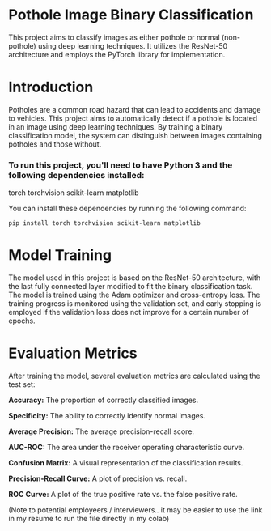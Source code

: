 # Pothole Image Binary Classification

This project aims to classify images as either pothole or normal (non-pothole) using deep learning techniques. It utilizes the ResNet-50 architecture and employs the PyTorch library for implementation.




# Introduction
Potholes are a common road hazard that can lead to accidents and damage to vehicles. This project aims to automatically detect if a pothole is located in an image using deep learning techniques. By training a binary classification model, the system can distinguish between images containing potholes and those without.






### To run this project, you'll need to have Python 3 and the following dependencies installed:

torch
torchvision
scikit-learn
matplotlib

You can install these dependencies by running the following command:

```pip install torch torchvision scikit-learn matplotlib```




# Model Training
The model used in this project is based on the ResNet-50 architecture, with the last fully connected layer modified to fit the binary classification task. The model is trained using the Adam optimizer and cross-entropy loss. The training progress is monitored using the validation set, and early stopping is employed if the validation loss does not improve for a certain number of epochs.

# Evaluation Metrics
After training the model, several evaluation metrics are calculated using the test set:

**Accuracy:** The proportion of correctly classified images.

**Specificity:** The ability to correctly identify normal images.

**Average Precision:** The average precision-recall score.

**AUC-ROC:** The area under the receiver operating characteristic curve.

**Confusion Matrix:** A visual representation of the classification results.

**Precision-Recall Curve:** A plot of precision vs. recall.

**ROC Curve:** A plot of the true positive rate vs. the false positive rate.


(Note to potential employeers / interviewers.. it may be easier to use the link in my resume to run the file directly in my colab)
